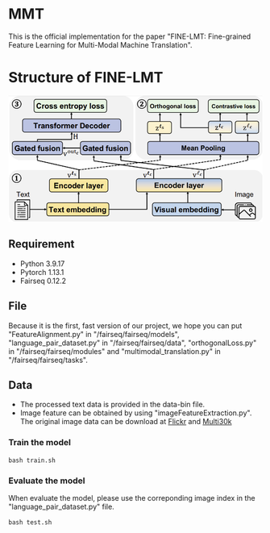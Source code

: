 # MMT

This is the official implementation for the paper "FINE-LMT: Fine-grained Feature Learning
for Multi-Modal Machine Translation".

# Structure of FINE-LMT
![image](modelstructure.PNG)

## Requirement
- Python  3.9.17
- Pytorch 1.13.1
- Fairseq 0.12.2

## File 
Because it is the first, fast version of our project, we hope you can put "FeatureAlignment.py" in "/fairseq/fairseq/models", "language_pair_dataset.py" in "/fairseq/fairseq/data", "orthogonalLoss.py" in "/fairseq/fairseq/modules" and "multimodal_translation.py" in "/fairseq/fairseq/tasks".

## Data
- The processed text data is provided in the data-bin file.
- Image feature can be obtained by using "imageFeatureExtraction.py". The original image data can be download at [Flickr](https://www.statmt.org/wmt17/multimodal-task.html) and [Multi30k](https://github.com/multi30k/dataset)

### Train the model
```
bash train.sh
```

### Evaluate the model
When evaluate the model, please use the correponding image index in the "language_pair_dataset.py" file.
```
bash test.sh
```
